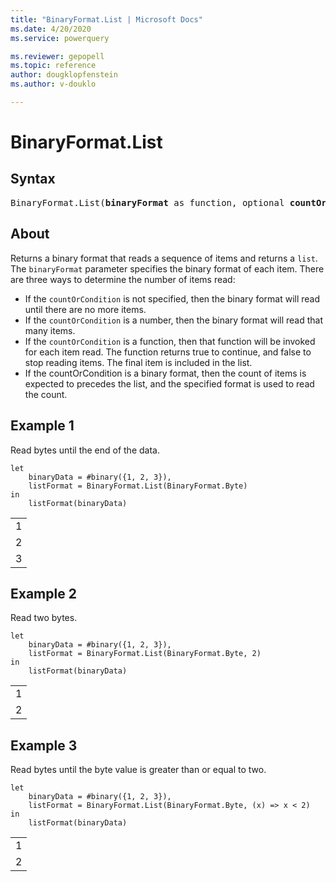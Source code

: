 ```yaml
---
title: "BinaryFormat.List | Microsoft Docs"
ms.date: 4/20/2020
ms.service: powerquery

ms.reviewer: gepopell
ms.topic: reference
author: dougklopfenstein
ms.author: v-douklo

---
```

# BinaryFormat.List

## Syntax

<pre>
BinaryFormat.List(<b>binaryFormat</b> as function, optional <b>countOrCondition</b> as any) as function
</pre> 
  
## About  
Returns a binary format that reads a sequence of items and returns a `list`. The `binaryFormat` parameter specifies the binary format of each item. There are three ways to determine the number of items read: <ul><li>If the <code>countOrCondition</code> is not specified, then the binary format will read until there are no more items.</li><li>If the <code>countOrCondition</code> is a number, then the binary format will read that many items.</li><li>If the <code>countOrCondition</code> is a function, then that function will be invoked for each item read. The function returns true to continue, and false to stop reading items. The final item is included in the list.</li><li>If the countOrCondition is a binary format, then the count of items is expected to precedes the list, and the specified format is used to read the count.</li></ul>

## Example 1
Read bytes until the end of the data.

```powerquery-m
let 
    binaryData = #binary({1, 2, 3}),
    listFormat = BinaryFormat.List(BinaryFormat.Byte)
in 
    listFormat(binaryData)
```

<table> <tr><td>1</td></tr> <tr><td>2</td></tr> <tr><td>3</td></tr> </table>

## Example 2
Read two bytes.

```powerquery-m
let 
    binaryData = #binary({1, 2, 3}),
    listFormat = BinaryFormat.List(BinaryFormat.Byte, 2)
in 
    listFormat(binaryData)
```

<table> <tr><td>1</td></tr> <tr><td>2</td></tr> </table>

## Example 3
Read bytes until the byte value is greater than or equal to two.

```powerquery-m
let 
    binaryData = #binary({1, 2, 3}),
    listFormat = BinaryFormat.List(BinaryFormat.Byte, (x) => x < 2)
in 
    listFormat(binaryData)
```

<table> <tr><td>1</td></tr> <tr><td>2</td></tr> </table>
